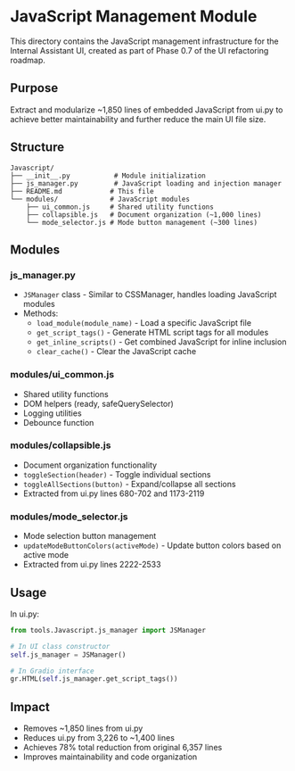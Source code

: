# JavaScript Management Module

This directory contains the JavaScript management infrastructure for the Internal Assistant UI, created as part of Phase 0.7 of the UI refactoring roadmap.

## Purpose
Extract and modularize ~1,850 lines of embedded JavaScript from ui.py to achieve better maintainability and further reduce the main UI file size.

## Structure

```
Javascript/
├── __init__.py           # Module initialization
├── js_manager.py         # JavaScript loading and injection manager
├── README.md            # This file
└── modules/             # JavaScript modules
    ├── ui_common.js     # Shared utility functions
    ├── collapsible.js   # Document organization (~1,000 lines)
    └── mode_selector.js # Mode button management (~300 lines)
```

## Modules

### js_manager.py
- `JSManager` class - Similar to CSSManager, handles loading JavaScript modules
- Methods:
  - `load_module(module_name)` - Load a specific JavaScript file
  - `get_script_tags()` - Generate HTML script tags for all modules
  - `get_inline_scripts()` - Get combined JavaScript for inline inclusion
  - `clear_cache()` - Clear the JavaScript cache

### modules/ui_common.js
- Shared utility functions
- DOM helpers (ready, safeQuerySelector)
- Logging utilities
- Debounce function

### modules/collapsible.js
- Document organization functionality
- `toggleSection(header)` - Toggle individual sections
- `toggleAllSections(button)` - Expand/collapse all sections
- Extracted from ui.py lines 680-702 and 1173-2119

### modules/mode_selector.js
- Mode selection button management
- `updateModeButtonColors(activeMode)` - Update button colors based on active mode
- Extracted from ui.py lines 2222-2533

## Usage

In ui.py:
```python
from tools.Javascript.js_manager import JSManager

# In UI class constructor
self.js_manager = JSManager()

# In Gradio interface
gr.HTML(self.js_manager.get_script_tags())
```

## Impact
- Removes ~1,850 lines from ui.py
- Reduces ui.py from 3,226 to ~1,400 lines
- Achieves 78% total reduction from original 6,357 lines
- Improves maintainability and code organization